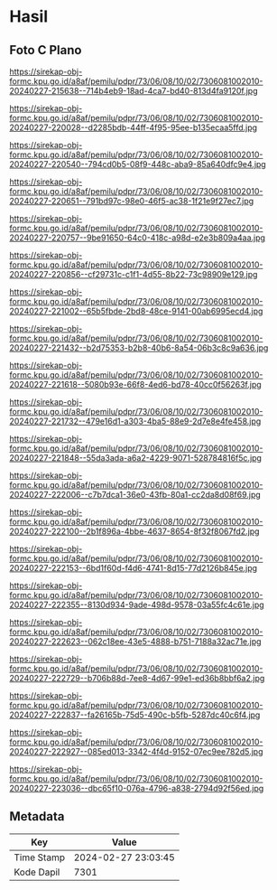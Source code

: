 # Hasil

## Foto C Plano

https://sirekap-obj-formc.kpu.go.id/a8af/pemilu/pdpr/73/06/08/10/02/7306081002010-20240227-215638--714b4eb9-18ad-4ca7-bd40-813d4fa9120f.jpg

https://sirekap-obj-formc.kpu.go.id/a8af/pemilu/pdpr/73/06/08/10/02/7306081002010-20240227-220028--d2285bdb-44ff-4f95-95ee-b135ecaa5ffd.jpg

https://sirekap-obj-formc.kpu.go.id/a8af/pemilu/pdpr/73/06/08/10/02/7306081002010-20240227-220540--794cd0b5-08f9-448c-aba9-85a640dfc9e4.jpg

https://sirekap-obj-formc.kpu.go.id/a8af/pemilu/pdpr/73/06/08/10/02/7306081002010-20240227-220651--791bd97c-98e0-46f5-ac38-1f21e9f27ec7.jpg

https://sirekap-obj-formc.kpu.go.id/a8af/pemilu/pdpr/73/06/08/10/02/7306081002010-20240227-220757--9be91650-64c0-418c-a98d-e2e3b809a4aa.jpg

https://sirekap-obj-formc.kpu.go.id/a8af/pemilu/pdpr/73/06/08/10/02/7306081002010-20240227-220856--cf29731c-c1f1-4d55-8b22-73c98909e129.jpg

https://sirekap-obj-formc.kpu.go.id/a8af/pemilu/pdpr/73/06/08/10/02/7306081002010-20240227-221002--65b5fbde-2bd8-48ce-9141-00ab6995ecd4.jpg

https://sirekap-obj-formc.kpu.go.id/a8af/pemilu/pdpr/73/06/08/10/02/7306081002010-20240227-221432--b2d75353-b2b8-40b6-8a54-06b3c8c9a636.jpg

https://sirekap-obj-formc.kpu.go.id/a8af/pemilu/pdpr/73/06/08/10/02/7306081002010-20240227-221618--5080b93e-66f8-4ed6-bd78-40cc0f56263f.jpg

https://sirekap-obj-formc.kpu.go.id/a8af/pemilu/pdpr/73/06/08/10/02/7306081002010-20240227-221732--479e16d1-a303-4ba5-88e9-2d7e8e4fe458.jpg

https://sirekap-obj-formc.kpu.go.id/a8af/pemilu/pdpr/73/06/08/10/02/7306081002010-20240227-221848--55da3ada-a6a2-4229-9071-528784816f5c.jpg

https://sirekap-obj-formc.kpu.go.id/a8af/pemilu/pdpr/73/06/08/10/02/7306081002010-20240227-222006--c7b7dca1-36e0-43fb-80a1-cc2da8d08f69.jpg

https://sirekap-obj-formc.kpu.go.id/a8af/pemilu/pdpr/73/06/08/10/02/7306081002010-20240227-222100--2b1f896a-4bbe-4637-8654-8f32f8067fd2.jpg

https://sirekap-obj-formc.kpu.go.id/a8af/pemilu/pdpr/73/06/08/10/02/7306081002010-20240227-222153--6bd1f60d-f4d6-4741-8d15-77d2126b845e.jpg

https://sirekap-obj-formc.kpu.go.id/a8af/pemilu/pdpr/73/06/08/10/02/7306081002010-20240227-222355--8130d934-9ade-498d-9578-03a55fc4c61e.jpg

https://sirekap-obj-formc.kpu.go.id/a8af/pemilu/pdpr/73/06/08/10/02/7306081002010-20240227-222623--062c18ee-43e5-4888-b751-7188a32ac71e.jpg

https://sirekap-obj-formc.kpu.go.id/a8af/pemilu/pdpr/73/06/08/10/02/7306081002010-20240227-222729--b706b88d-7ee8-4d67-99e1-ed36b8bbf6a2.jpg

https://sirekap-obj-formc.kpu.go.id/a8af/pemilu/pdpr/73/06/08/10/02/7306081002010-20240227-222837--fa26165b-75d5-490c-b5fb-5287dc40c6f4.jpg

https://sirekap-obj-formc.kpu.go.id/a8af/pemilu/pdpr/73/06/08/10/02/7306081002010-20240227-222927--085ed013-3342-4f4d-9152-07ec9ee782d5.jpg

https://sirekap-obj-formc.kpu.go.id/a8af/pemilu/pdpr/73/06/08/10/02/7306081002010-20240227-223036--dbc65f10-076a-4796-a838-2794d92f56ed.jpg


## Metadata

| Key        | Value               |
| ---------- | ------------------- |
| Time Stamp | 2024-02-27 23:03:45 |
| Kode Dapil | 7301                |



